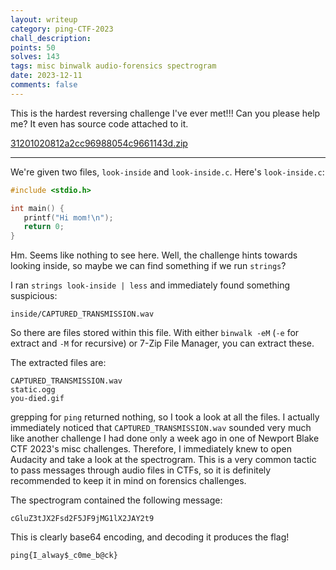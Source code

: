 ```yaml
---
layout: writeup
category: ping-CTF-2023
chall_description:
points: 50
solves: 143
tags: misc binwalk audio-forensics spectrogram
date: 2023-12-11
comments: false
---
```


This is the hardest reversing challenge I've ever met!!! Can you please help me? It even has source code attached to it.  

[31201020812a2cc96988054c9661143d.zip](https://github.com/Nightxade/ctf-writeups/blob/master/assets/CTFs/ping-CTF-2023/31201020812a2cc96988054c9661143d.zip)  

---

We're given two files, `look-inside` and `look-inside.c`. Here's `look-inside.c`:  

```c
#include <stdio.h>

int main() {
   printf("Hi mom!\n");
   return 0;
}
```

Hm. Seems like nothing to see here. Well, the challenge hints towards looking inside, so maybe we can find something if we run `strings`?  

I ran `strings look-inside | less` and immediately found something suspicious:  

`inside/CAPTURED_TRANSMISSION.wav`  

So there are files stored within this file. With either `binwalk -eM` (`-e` for extract and `-M` for recursive) or 7-Zip File Manager, you can extract these.  

The extracted files are:  

    CAPTURED_TRANSMISSION.wav
    static.ogg
    you-died.gif

grepping for `ping` returned nothing, so I took a look at all the files. I actually immediately noticed that `CAPTURED_TRANSMISSION.wav` sounded very much like another challenge I had done only a week ago in one of Newport Blake CTF 2023's misc challenges. Therefore, I immediately knew to open Audacity and take a look at the spectrogram. This is a very common tactic to pass messages through audio files in CTFs, so it is definitely recommended to keep it in mind on forensics challenges.  

The spectrogram contained the following message:  

`cGluZ3tJX2Fsd2F5JF9jMG1lX2JAY2t9`

This is clearly base64 encoding, and decoding it produces the flag!  

    ping{I_alway$_c0me_b@ck}